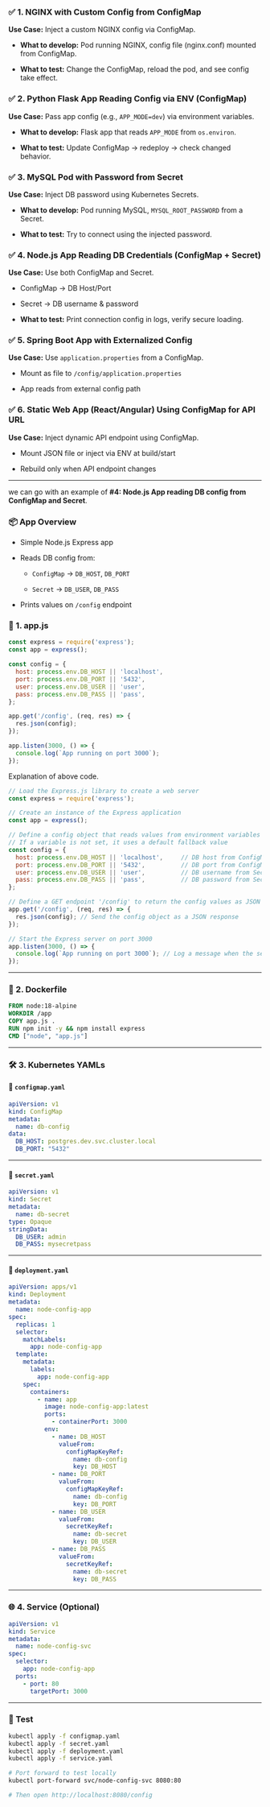 ### ✅ **1. NGINX with Custom Config from ConfigMap**

**Use Case:** Inject a custom NGINX config via ConfigMap.

- **What to develop:** Pod running NGINX, config file (nginx.conf) mounted from ConfigMap.
    
- **What to test:** Change the ConfigMap, reload the pod, and see config take effect.

### ✅ **2. Python Flask App Reading Config via ENV (ConfigMap)**

**Use Case:** Pass app config (e.g., `APP_MODE=dev`) via environment variables.

- **What to develop:** Flask app that reads `APP_MODE` from `os.environ`.
    
- **What to test:** Update ConfigMap → redeploy → check changed behavior.

### ✅ **3. MySQL Pod with Password from Secret**

**Use Case:** Inject DB password using Kubernetes Secrets.

- **What to develop:** Pod running MySQL, `MYSQL_ROOT_PASSWORD` from a Secret.
    
- **What to test:** Try to connect using the injected password.

### ✅ **4. Node.js App Reading DB Credentials (ConfigMap + Secret)**

**Use Case:** Use both ConfigMap and Secret.

- ConfigMap → DB Host/Port
    
- Secret → DB username & password
    
- **What to test:** Print connection config in logs, verify secure loading.

### ✅ **5. Spring Boot App with Externalized Config**

**Use Case:** Use `application.properties` from a ConfigMap.

- Mount as file to `/config/application.properties`
    
- App reads from external config path

### ✅ **6. Static Web App (React/Angular) Using ConfigMap for API URL**

**Use Case:** Inject dynamic API endpoint using ConfigMap.

- Mount JSON file or inject via ENV at build/start
    
- Rebuild only when API endpoint changes
---

we can go with an example of **#4: Node.js App reading DB config from ConfigMap and Secret**.

### 📦 App Overview

- Simple Node.js Express app
    
- Reads DB config from:
    
    - `ConfigMap` → `DB_HOST`, `DB_PORT`
        
    - `Secret` → `DB_USER`, `DB_PASS`
        
- Prints values on `/config` endpoint

### 📁 1. **app.js**

```js
const express = require('express');
const app = express();

const config = {
  host: process.env.DB_HOST || 'localhost',
  port: process.env.DB_PORT || '5432',
  user: process.env.DB_USER || 'user',
  pass: process.env.DB_PASS || 'pass',
};

app.get('/config', (req, res) => {
  res.json(config);
});

app.listen(3000, () => {
  console.log(`App running on port 3000`);
});
```

Explanation of above code.
```js
// Load the Express.js library to create a web server
const express = require('express');

// Create an instance of the Express application
const app = express();

// Define a config object that reads values from environment variables
// If a variable is not set, it uses a default fallback value
const config = {
  host: process.env.DB_HOST || 'localhost',     // DB host from ConfigMap or fallback to 'localhost'
  port: process.env.DB_PORT || '5432',          // DB port from ConfigMap or fallback to '5432'
  user: process.env.DB_USER || 'user',          // DB username from Secret or fallback to 'user'
  pass: process.env.DB_PASS || 'pass',          // DB password from Secret or fallback to 'pass'
};

// Define a GET endpoint '/config' to return the config values as JSON
app.get('/config', (req, res) => {
  res.json(config); // Send the config object as a JSON response
});

// Start the Express server on port 3000
app.listen(3000, () => {
  console.log(`App running on port 3000`); // Log a message when the server starts
});
```

---

### 🐳 2. **Dockerfile**

```Dockerfile
FROM node:18-alpine
WORKDIR /app
COPY app.js .
RUN npm init -y && npm install express
CMD ["node", "app.js"]
```

---

### 🛠️ 3. **Kubernetes YAMLs**

#### 📘 `configmap.yaml`

```yaml
apiVersion: v1
kind: ConfigMap
metadata:
  name: db-config
data:
  DB_HOST: postgres.dev.svc.cluster.local
  DB_PORT: "5432"
```

---

#### 🔐 `secret.yaml`

```yaml
apiVersion: v1
kind: Secret
metadata:
  name: db-secret
type: Opaque
stringData:
  DB_USER: admin
  DB_PASS: mysecretpass
```

---

#### 🚀 `deployment.yaml`

```yaml
apiVersion: apps/v1
kind: Deployment
metadata:
  name: node-config-app
spec:
  replicas: 1
  selector:
    matchLabels:
      app: node-config-app
  template:
    metadata:
      labels:
        app: node-config-app
    spec:
      containers:
        - name: app
          image: node-config-app:latest
          ports:
            - containerPort: 3000
          env:
            - name: DB_HOST
              valueFrom:
                configMapKeyRef:
                  name: db-config
                  key: DB_HOST
            - name: DB_PORT
              valueFrom:
                configMapKeyRef:
                  name: db-config
                  key: DB_PORT
            - name: DB_USER
              valueFrom:
                secretKeyRef:
                  name: db-secret
                  key: DB_USER
            - name: DB_PASS
              valueFrom:
                secretKeyRef:
                  name: db-secret
                  key: DB_PASS
```

---

### 🌐 4. **Service (Optional)**

```yaml
apiVersion: v1
kind: Service
metadata:
  name: node-config-svc
spec:
  selector:
    app: node-config-app
  ports:
    - port: 80
      targetPort: 3000
```

---

### 🧪 Test

```bash
kubectl apply -f configmap.yaml
kubectl apply -f secret.yaml
kubectl apply -f deployment.yaml
kubectl apply -f service.yaml

# Port forward to test locally
kubectl port-forward svc/node-config-svc 8080:80

# Then open http://localhost:8080/config
```

